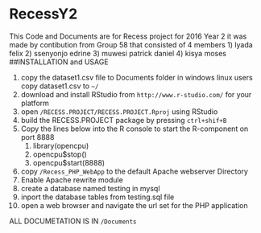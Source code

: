 # RecessY2

This Code and Documents are for Recess project for 2016 Year 2
it was made by contibution from Group 58 that consisted of 4 members
      1) lyada felix
      2) ssenyonjo edrine
      3) muwesi patrick daniel
      4) kisya moses
##INSTALLATION and USAGE
1. copy the dataset1.csv file to Documents folder in windows
      linux users copy dataset1.csv to `~/`
2. download and install RStudio from `http://www.r-studio.com/` for your platform
3. open `/RECESS.PROJECT/RECESS.PROJECT.Rproj` using RStudio
4. build the RECESS.PROJECT package by pressing `ctrl+shif+B`
5. Copy the lines below into the R console to start the R-component on port 8888
	1. library(opencpu)
	2. opencpu$stop()
	3. opencpu$start(8888)
6. copy `/Recess_PHP_WebApp` to the default Apache webserver Directory
7. Enable Apache rewrite module
8. create a database named testing in mysql
9. inport the database tables from testing.sql file
10. open a web browser and navigate the url set for the PHP application
    
ALL DOCUMETATION IS IN `/Documents`
